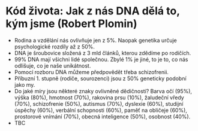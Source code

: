 # Kód života: Jak z nás DNA dělá to, kým jsme (Robert Plomin)
* Rodina a vzdělání nás ovlivňuje jen z 5%. Naopak genetika určuje psychologické rozdíly až z 50%.
* DNA je šroubovice složená z 3 mld článků, kterou zdědíme po rodičích.
* 99% DNA mají všichni lidé společnou. Zbylé 1% je jiné, to je to, co nás odlišuje, co je naše unikátnost.
* Pomocí rozboru DNA můžeme předpovědět třeba schizofrenii. 
* Příbuzní 1. stupně (rodiče, sourozenci) jsou z 50% geneticky podobní jako my.
* Do jaké míry jsou některé znaky ovlivněné dědičností? Barva očí (95%), výška (80%), hmotnost (70%), rakovina prsu (10%), žaludeční vředy (70%), schizofrenie (50%), autismus (70%), dyslexie (60%), studijní úspěchy (60%), verbální schopnosti (60%), paměť na obličeje (60%), prostorové vnímání (70%), obecná inteligence (50%), osobnost (40%).
* TBC

